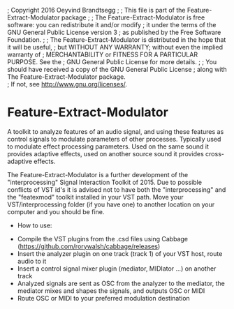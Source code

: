 ;    Copyright 2016 Oeyvind Brandtsegg 
;
;    This file is part of the Feature-Extract-Modulator package
;
;    The Feature-Extract-Modulator is free software: you can redistribute it and/or modify
;    it under the terms of the GNU General Public License version 3 
;    as published by the Free Software Foundation.
;
;    The Feature-Extract-Modulator is distributed in the hope that it will be useful,
;    but WITHOUT ANY WARRANTY; without even the implied warranty of
;    MERCHANTABILITY or FITNESS FOR A PARTICULAR PURPOSE.  See the
;    GNU General Public License for more details.
;
;    You should have received a copy of the GNU General Public License
;    along with The Feature-Extract-Modulator package.  
;    If not, see <http://www.gnu.org/licenses/>.

# Feature-Extract-Modulator
A toolkit to analyze features of an audio signal, and using these features as control signals to modulate parameters of other processes.
Typically used to modulate effect processing parameters. Used on the same sound it provides adaptive effects, used on another source sound it provides cross-adaptive effects.

The Feature-Extract-Modulator is a further development of the "interprocessing" Signal Interaction Toolkit of 2015. 
Due to possible conflicts of VST id's it is advised not to have both the "interprocessing" and the "featexmod" toolkit installed in your VST path.
Move your VST/interprocessing folder (if you have one) to another location on your computer and you should be fine.


* How to use:
- Compile the VST plugins from the .csd files using Cabbage (https://github.com/rorywalsh/cabbage/releases)
- Insert the analyzer plugin on one track (track 1) of your VST host, route audio to it
- Insert a control signal mixer plugin (mediator, MIDIator ...) on another track
- Analyzed signals are sent as OSC from the analyzer to the mediator, the mediator mixes and shapes the signals, and outputs OSC or MIDI
- Route OSC or MIDI to your preferred modulation destination

